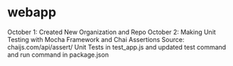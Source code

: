 # webapp

October 1: Created New Organization and Repo
October 2: Making Unit Testing with Mocha Framework and Chai Assertions
Source: chaijs.com/api/assert/
Unit Tests in test_app.js and updated test command and run command in package.json